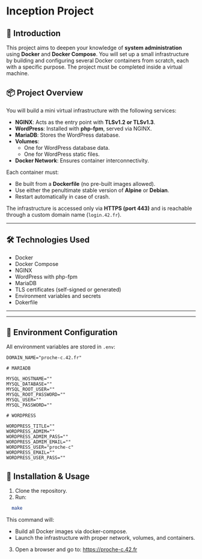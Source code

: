 # Inception Project

## 🧠 Introduction

This project aims to deepen your knowledge of **system administration** using **Docker** and **Docker Compose**. You will set up a small infrastructure by building and configuring several Docker containers from scratch, each with a specific purpose. The project must be completed inside a virtual machine.

## 📦 Project Overview

You will build a mini virtual infrastructure with the following services:

- **NGINX**: Acts as the entry point with **TLSv1.2 or TLSv1.3**.
- **WordPress**: Installed with **php-fpm**, served via NGINX.
- **MariaDB**: Stores the WordPress database.
- **Volumes**:
  - One for WordPress database data.
  - One for WordPress static files.
- **Docker Network**: Ensures container interconnectivity.

Each container must:
- Be built from a **Dockerfile** (no pre-built images allowed).
- Use either the penultimate stable version of **Alpine** or **Debian**.
- Restart automatically in case of crash.

The infrastructure is accessed only via **HTTPS (port 443)** and is reachable through a custom domain name (`login.42.fr`).

---

## 🛠️ Technologies Used

- Docker
- Docker Compose
- NGINX
- WordPress with php-fpm
- MariaDB
- TLS certificates (self-signed or generated)
- Environment variables and secrets
- Dokerfile

---


---

## 🔐 Environment Configuration

All environment variables are stored in `.env`:

```env
DOMAIN_NAME="proche-c.42.fr"

# MARIADB

MYSQL_HOSTNAME=""
MYSQL_DATABASE=""
MYSQL_ROOT_USER=""
MYSQL_ROOT_PASSWORD=""
MYSQL_USER=""
MYSQL_PASSWORD=""

# WORDPRESS

WORDPRESS_TITLE=""
WORDPRESS_ADMIM=""
WORDPRESS_ADMIM_PASS=""
WORDPRESS_ADMIM_EMAIL=""
WORDPRESS_USER="proche-c"
WORDPRESS_EMAIL=""
WORDPRESS_USER_PASS=""
```

## 🚀 Installation & Usage  

1. Clone the repository.
2. Run:
 ```bash
   make
   ```
This command will:  

+ Build all Docker images via docker-compose.
+ Launch the infrastructure with proper network, volumes, and containers.

3. Open a browser and go to: https://proche-c.42.fr


